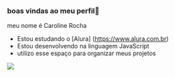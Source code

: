 ### boas vindas ao meu perfil💙
meu nome é Caroline Rocha
- Estou estudando o [Alura] (https://www.alura.com.br)
- Estou desenvolvendo na linguagem JavaScript
- utilizo esse espaço para organizar meus projetos
  
![](https://media1.tenor.com/m/yYXmnfMyKEEAAAAC/anitta-sarcastic-laugh.gif)
